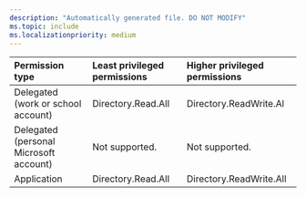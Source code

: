 ```yaml
---
description: "Automatically generated file. DO NOT MODIFY"
ms.topic: include
ms.localizationpriority: medium
---
```


|Permission type|Least privileged permissions|Higher privileged permissions|
|:---|:---|:---|
|Delegated (work or school account)|Directory.Read.All|Directory.ReadWrite.Al|
|Delegated (personal Microsoft account)|Not supported.|Not supported.|
|Application|Directory.Read.All|Directory.ReadWrite.All|


